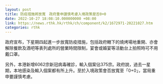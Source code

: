 ```yaml
---
layout: post
title: 防疫措施將放寬　政府重申謹慎考慮入境政策是否0+0
date: 2022-10-27 18:08:10.000000000 +08:00
link: https://news.rthk.hk/rthk/ch/component/k2/1672971-20221027.htm
categories: rthk
---
```


政府宣布，下星期四起進一步放寬防疫措施，包括政府轄下的燒烤場地重開、亦會解除餐飲及酒吧等表列處所的營業時間限制，宴會或婚宴等活動台上拍照時可不用戴口罩。 

另外，本港新增6062宗新冠病毒確診，輸入個案佔375宗。政府說，過去一星期，本地感染及輸入個案都有所上升。至於入境政策會否放寬至「0+0」，當局重申要謹慎考慮。
